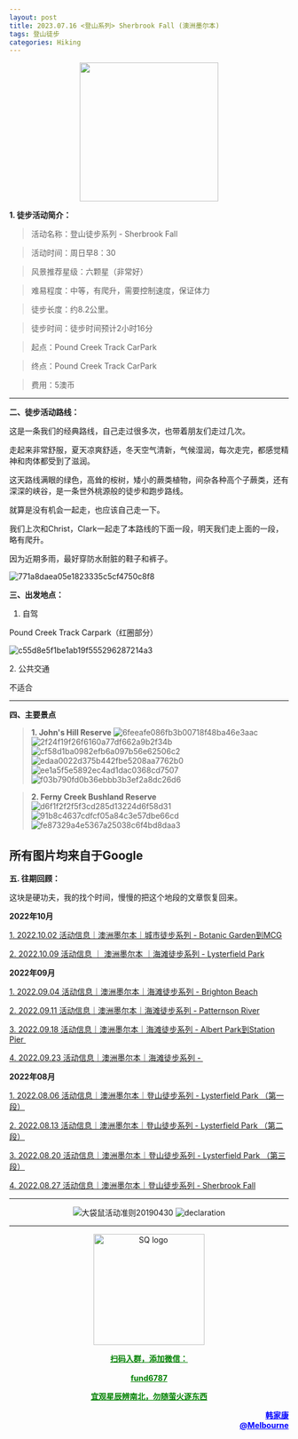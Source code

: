 ```yaml
---
layout: post
title: 2023.07.16 <登山系列> Sherbrook Fall (澳洲墨尔本)
tags: 登山徒步
categories: Hiking
---
```

<p align="center">
  <img width="250" src="https://user-images.githubusercontent.com/90954432/197183769-043b3cce-ffc5-439d-b355-fc227af37705.jpeg">
</p>

**1. 徒步活动简介：**

> 活动名称：登山徒步系列 - Sherbrook Fall

> 活动时间：周日早8：30

> 风景推荐星级：六颗星（非常好）

> 难易程度：中等，有爬升，需要控制速度，保证体力

> 徒步长度：约8.2公里。

> 徒步时间：徒步时间预计2小时16分

> 起点：Pound Creek Track CarPark

> 终点：Pound Creek Track CarPark

> 费用：5澳币

---

**二、徒步活动路线：**

这是一条我们的经典路线，自己走过很多次，也带着朋友们走过几次。

走起来非常舒服，夏天凉爽舒适，冬天空气清新，气候湿润，每次走完，都感觉精神和肉体都受到了滋润。

这天路线满眼的绿色，高耸的桉树，矮小的蕨类植物，间杂各种高个子蕨类，还有深深的峡谷，是一条世外桃源般的徒步和跑步路线。

就算是没有机会一起走，也应该自己走一下。

我们上次和Christ，Clark一起走了本路线的下面一段，明天我们走上面的一段，略有爬升。

因为近期多雨，最好穿防水耐脏的鞋子和裤子。

![771a8daea05e1823335c5cf4750c8f8](https://github.com/2808118/myhike/assets/90954432/19f5a868-0cae-4928-bb27-d9477286ec66)

**三、出发地点：**

1. 自驾

Pound Creek Track Carpark（红圈部分）

![c55d8e5f1be1ab19f555296287214a3](https://github.com/2808118/myhike/assets/90954432/b22777a2-ceef-4109-b883-cc79deed90be)

2. 公共交通

不适合

---

**四、主要景点**

> **1. John's Hill Reserve**
![6feeafe086fb3b00718f48ba46e3aac](https://github.com/2808118/myhike/assets/90954432/3634c842-0b62-49b0-9d2b-52f1233de6f6)
![2f24f19f26f6160a77df662a9b2f34b](https://github.com/2808118/myhike/assets/90954432/9da6f2aa-8f8a-495e-899a-cc66d7888808)
![cf58d1ba0982efb6a097b56e62506c2](https://github.com/2808118/myhike/assets/90954432/c0df4639-953f-4d8c-bfa1-463eefd20749)
![edaa0022d375b442fbe5208aa7762b0](https://github.com/2808118/myhike/assets/90954432/c7a20d89-48c5-476a-82c5-1809078be1b5)
![ee1a5f5e5892ec4ad1dac0368cd7507](https://github.com/2808118/myhike/assets/90954432/367de91d-e089-4bb8-8083-b35d0dc8ed28)
![f03b790fd0b36ebbb3b3ef2a8dc26d6](https://github.com/2808118/myhike/assets/90954432/9be80c27-ad72-47fb-b3d8-b44e4d447efb)

>**2. Ferny Creek Bushland Reserve**
![d6f1f2f2f5f3cd285d13224d6f58d31](https://github.com/2808118/myhike/assets/90954432/03c71886-ba5f-42ff-98a8-f45816a47fb4)
![91b8c4637cdfcf05a84c3e57dbe66cd](https://github.com/2808118/myhike/assets/90954432/b2f0c232-7f33-42df-8ea2-324ccacaf73a)
![fe87329a4e5367a25038c6f4bd8daa3](https://github.com/2808118/myhike/assets/90954432/27722c3e-4433-47c1-802b-542e2d7036c6)

**所有图片均来自于Google**
---

**五. 往期回顾：**

这块是硬功夫，我的找个时间，慢慢的把这个地段的文章恢复回来。

**2022年10月**

[1. 2022.10.02 活动信息｜澳洲墨尔本｜城市徒步系列 - Botanic Garden到MCG](http://mp.weixin.qq.com/s?__biz=MzUxOTkxNjMwOA==&mid=2247484978&idx=1&sn=ed5136a1de4c66e2b13caea309ebb671&chksm=f9f31849ce84915fcc661481be2e4f021e4929eea9809e1e76e5d5bcb7be9de2da93369bdbbc&scene=21#wechat_redirect) 

[2. 2022.10.09 活动信息 ｜ 澳洲墨尔本 ｜海滩徒步系列 - Lysterfield Park](http://mp.weixin.qq.com/s?__biz=MzUxOTkxNjMwOA==&mid=2247485002&idx=1&sn=bbd47773ef48aaa6c63583dbb5efd88c&chksm=f9f31831ce849127d1a1f4dae22a577972e7fadcefa2182df92c0480116aa26773c8241231fe&scene=21#wechat_redirect) 

**2022年09月**

 [1. 2022.09.04 活动信息｜澳洲墨尔本｜海滩徒步系列 - Brighton Beach](http://mp.weixin.qq.com/s?__biz=MzUxOTkxNjMwOA==&mid=2247484887&idx=1&sn=0ac1c26615f42f2a8bfa5de6650e3f2d&chksm=f9f31bacce8492ba566188217e312eb29b93f333f2b650b313fba42171b23d0ea55c531fa0f0&scene=21#wechat_redirect) 

 [2. 2022.09.11 活动信息｜澳洲墨尔本｜海滩徒步系列 - Patternson River](http://mp.weixin.qq.com/s?__biz=MzUxOTkxNjMwOA==&mid=2247484911&idx=1&sn=78d7a051c7150c107acc5724620e7d0c&chksm=f9f31b94ce84928293f3fce04622c391b0e2123edd17e96a6a3121da2f8dc8bcfede5f58c282&scene=21#wechat_redirect) 

 [3. 2022.09.18 活动信息｜澳洲墨尔本｜海滩徒步系列 - Albert Park到Station Pier ](http://mp.weixin.qq.com/s?__biz=MzUxOTkxNjMwOA==&mid=2247484932&idx=1&sn=ca58606ae0c386a7b02e8d8dd2d00980&chksm=f9f3187fce84916931f9254bd5887992e0399a27b5e3ec575fc4faeaa387e3255c17dde78012&scene=21#wechat_redirect) 

[4. 2022.09.23 活动信息｜澳洲墨尔本｜海滩徒步系列 - ](http://mp.weixin.qq.com/s?__biz=MzUxOTkxNjMwOA==&mid=2247484955&idx=1&sn=8332e3ba1528657ddd38b4ef9629e32d&chksm=f9f31860ce8491765247027b6ff8deaae1e239dfcfc877ae91a7602053489afdca6f304932aa&scene=21#wechat_redirect) 

**2022年08月**

 [1. 2022.08.06 活动信息｜澳洲墨尔本｜登山徒步系列 - Lysterfield Park （第一段）](http://mp.weixin.qq.com/s?__biz=MzUxOTkxNjMwOA==&mid=2247484786&idx=1&sn=f9dfc1ab1e56f1a4957eafd48a376445&chksm=f9f31b09ce84921ff5ee7ff9603eaa6bb8cb9b99d3fe26efc7213087d378c6ac04d5eae16c95&scene=21#wechat_redirect) 

 [2. 2022.08.13 活动信息｜澳洲墨尔本｜登山徒步系列 - Lysterfield Park （第二段）](http://mp.weixin.qq.com/s?__biz=MzUxOTkxNjMwOA==&mid=2247484789&idx=1&sn=571d9139128d3f20b9173a9f7463bb1a&chksm=f9f31b0ece84921855520d95cbbd5bc3029aac54ba8b4d63b140d29a7de09b81895a1e97880a&scene=21#wechat_redirect) 

 [3. 2022.08.20 活动信息｜澳洲墨尔本｜登山徒步系列 - Lysterfield Park （第三段）](http://mp.weixin.qq.com/s?__biz=MzUxOTkxNjMwOA==&mid=2247484826&idx=1&sn=7425850bff3e7334520e921389ef671c&chksm=f9f31be1ce8492f76d9b95fbcf946856da969682802d87aa0d0a72c3f76c28e4d9d18d5c2e9d&scene=21#wechat_redirect) 

 [4. 2022.08.27 活动信息｜澳洲墨尔本｜登山徒步系列 - Sherbrook Fall](http://mp.weixin.qq.com/s?__biz=MzUxOTkxNjMwOA==&mid=2247484859&idx=1&sn=70e596e4b91c9efe09e97136aa120efe&chksm=f9f31bc0ce8492d66b9c238f4bd299a2e41f9aadfcbd155b01b77f521229ef12aaf755f46504&scene=21#wechat_redirect) 

---

<p align="center">
  <img alt="大袋鼠活动准则20190430" src="https://user-images.githubusercontent.com/90954432/197184791-50268d4a-839c-42a5-b42f-957043f80b9d.png">
  <img src="https://user-images.githubusercontent.com/90954432/197324665-50cd9f62-c0ab-43f9-9af6-cb9b86d9ff70.png" alt="declaration">
</p>

---

<p align="center">
  <img width="200" src="https://user-images.githubusercontent.com/90954432/197332354-e65465c3-5a13-4bf3-b311-cd253cb89349.jpeg" alt="SQ logo">
</p>

<p align="center">
  <strong><a href="#" style="color:green">扫码入群，添加微信：</a></strong>
  <br>
  <br>
  <strong><a href="#" style="color:green">fund6787</a></strong>
</p>

<p align="center">
  <strong><a href="#" style="color:green">宜观星辰辨南北，勿随萤火逐东西</a></strong>
</p>

<p align="right" style="color:blue">
  <strong><a href="#" style="color:blue">韩家康</a></strong>
  <br>
  <strong><a href="#" style="color:blue">@Melbourne</a></strong>
  <br>
</p>
